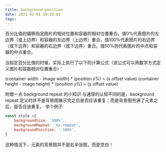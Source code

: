 ```yaml
---
title: background-position
date: 2021-02-01 10:10:01
tags:
---
```

百分比值的偏移指定图片的相对位置和容器的相对位置重合。值0%代表图片的左边界（或上边界）和容器的左边界（上边界）重合。值100%代表图片的右边界（或下边界）和容器的右边界（或下边界）重合。值50%则代表图片的中点和容器的中点重合。

当指定百分比值的时候，实际上执行了以下的计算公式（该公式可以用数学方式定义图片和容器相对位置重合）：

(container width - image width) * (position x%) = (x offset value)
(container height - image height) * (position y%) = (y offset value)

附赠一点 background repeat 的小知识
与通常的认知不同的是，background repeat 定义的并不是背景图展示完之后是否应该重复；而是背景图充满了元素之后，是否应该重复。
举个例子
```js
const style ={
    backgroundSize: '200%',
    backgroundRepeat: 'no-repeat',
    backgroundPosition: '-100%',
}
```
这种情况下，元素的背景图并不是右半张图，而是空白！